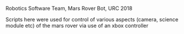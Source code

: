 Robotics Software Team, Mars Rover Bot, URC 2018

Scripts here were used for control of various aspects (camera, science module etc) of the mars rover via use of an xbox controller
